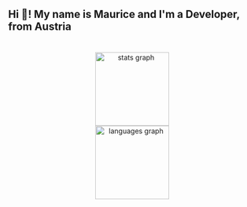 <h2 align="left">Hi 👋! My name is Maurice and I'm a Developer, from Austria</h2>

###

<br clear="both">

<div align="center">
  <img src="https://github-readme-stats.vercel.app/api?username=x7t-coding&hide_title=false&hide_rank=false&show_icons=true&include_all_commits=true&count_private=true&disable_animations=false&theme=dracula&locale=en&hide_border=false" height="150" alt="stats graph" /> <br>
  <img src="https://github-readme-stats.vercel.app/api/top-langs?username=x7t-coding&locale=en&hide_title=false&layout=compact&card_width=320&langs_count=5&theme=dracula&hide_border=false" height="150" alt="languages graph"  />
</div>

###
